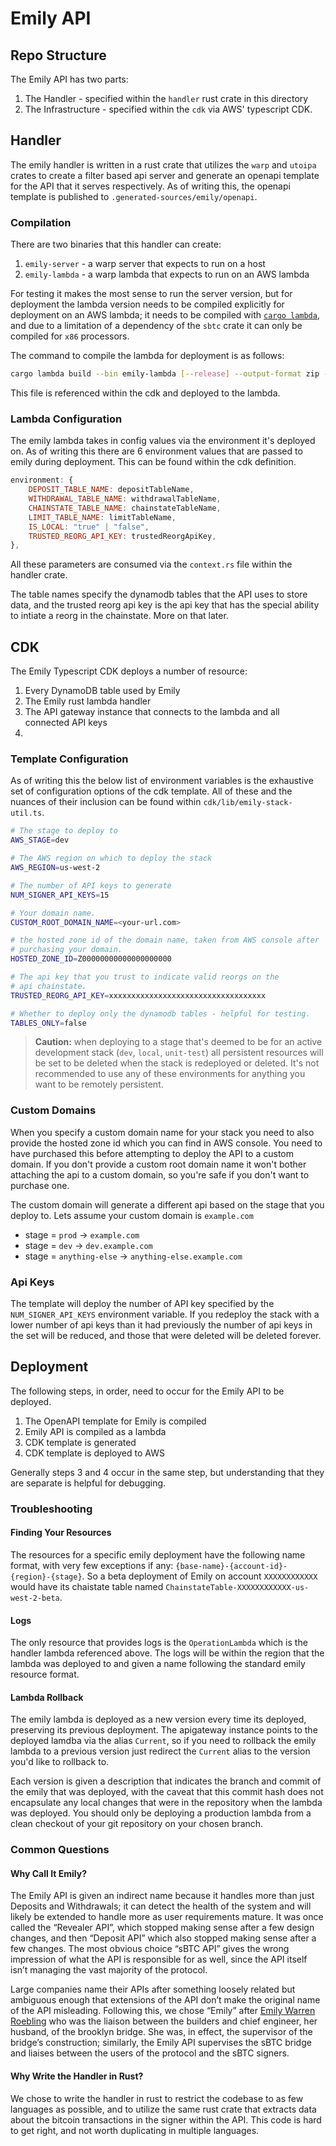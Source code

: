 # Emily API

## Repo Structure

The Emily API has two parts:
1. The Handler - specified within the `handler` rust crate in this directory
1. The Infrastructure - specified within the `cdk` via AWS' typescript CDK.

## Handler

The emily handler is written in a rust crate that utilizes the `warp` and `utoipa` crates to create a filter based api server and generate an openapi template for the API that it serves respectively. As of writing this, the openapi template is published to `.generated-sources/emily/openapi`.

### Compilation

There are two binaries that this handler can create:
1. `emily-server` - a warp server that expects to run on a host
2. `emily-lambda` - a warp lambda that expects to run on an AWS lambda

For testing it makes the most sense to run the server version, but for deployment the lambda version needs to be compiled explicitly for deployment on an AWS lambda; it needs to be compiled with [`cargo lambda`](https://www.cargo-lambda.info/), and due to a limitation of a dependency of the `sbtc` crate it can only be compiled for `x86` processors.

The command to compile the lambda for deployment is as follows:

```bash
cargo lambda build --bin emily-lambda [--release] --output-format zip --x86-64
```

This file is referenced within the cdk and deployed to the lambda.

### Lambda Configuration

The emily lambda takes in config values via the environment it's deployed on. As of writing this there are 6 environment values that are passed to emily during deployment. This can be found within the cdk definition.

```javascript
environment: {
    DEPOSIT_TABLE_NAME: depositTableName,
    WITHDRAWAL_TABLE_NAME: withdrawalTableName,
    CHAINSTATE_TABLE_NAME: chainstateTableName,
    LIMIT_TABLE_NAME: limitTableName,
    IS_LOCAL: "true" | "false",
    TRUSTED_REORG_API_KEY: trustedReorgApiKey,
},
```

All these parameters are consumed via the `context.rs` file within the handler crate.

The table names specify the dynamodb tables that the API uses to store data, and the trusted reorg api key is the api key that has the special ability to intiate a reorg in the chainstate. More on that later.

## CDK

The Emily Typescript CDK deploys a number of resource:

1. Every DynamoDB table used by Emily
2. The Emily rust lambda handler
3. The API gateway instance that connects to the lambda and all connected API keys
4.

### Template Configuration

As of writing this the below list of environment variables is the exhaustive set of configuration options of the cdk template. All of these and the nuances of their inclusion can be found within `cdk/lib/emily-stack-util.ts`.

```bash
# The stage to deploy to
AWS_STAGE=dev

# The AWS region on which to deploy the stack
AWS_REGION=us-west-2

# The number of API keys to generate
NUM_SIGNER_API_KEYS=15

# Your domain name.
CUSTOM_ROOT_DOMAIN_NAME=<your-url.com>

# the hosted zone id of the domain name, taken from AWS console after
# purchasing your domain.
HOSTED_ZONE_ID=Z00000000000000000000

# The api key that you trust to indicate valid reorgs on the
# api chainstate.
TRUSTED_REORG_API_KEY=xxxxxxxxxxxxxxxxxxxxxxxxxxxxxxxxxxx

# Whether to deploy only the dynamodb tables - helpful for testing.
TABLES_ONLY=false
```

> **Caution:** when deploying to a stage that's deemed to be for an active development stack (`dev`, `local`, `unit-test`) all persistent resources will be set to be deleted when the stack is redeployed or deleted. It's not recommended to use any of these environments for anything you want to be remotely persistent.

### Custom Domains

When you specify a custom domain name for your stack you need to also provide the hosted zone id which you can find in AWS console. You need to have purchased this before attempting to deploy the API to a custom domain. If you don't provide a custom root domain name it won't bother attaching the api to a custom domain, so you're safe if you don't want to purchase one.

The custom domain will generate a different api based on the stage that you deploy to. Lets assume your custom domain is `example.com`

- stage = `prod` -> `example.com`
- stage = `dev` -> `dev.example.com`
- stage = `anything-else` -> `anything-else.example.com`

### Api Keys

The template will deploy the number of API key specified by the `NUM_SIGNER_API_KEYS` environment variable. If you redeploy the stack with a lower number of api keys than it had previously the number of api keys in the set will be reduced, and those that were deleted will be deleted forever.

## Deployment

The following steps, in order, need to occur for the Emily API to be deployed.

1. The OpenAPI template for Emily is compiled
2. Emily API is compiled as a lambda
3. CDK template is generated
4. CDK template is deployed to AWS

Generally steps 3 and 4 occur in the same step, but understanding that they are separate is helpful for debugging.

### Troubleshooting

#### Finding Your Resources

The resources for a specific emily deployment have the following name format, with very few exceptions if any: `{base-name}-{account-id}-{region}-{stage}`. So a beta deployment of Emily on account `XXXXXXXXXXXX` would have its chaistate table named `ChainstateTable-XXXXXXXXXXXX-us-west-2-beta`.

#### Logs

The only resource that provides logs is the `OperationLambda` which is the handler lambda referenced above. The logs will be within the region that the lambda was deployed to and given a name following the standard emily resource format.

#### Lambda Rollback

The emily lambda is deployed as a new version every time its deployed, preserving its previous deployment. The apigateway instance points to the deployed lamdba via the alias `Current`, so if you need to rollback the emily lambda to a previous version just redirect the `Current` alias to the version you'd like to rollback to.

Each version is given a description that indicates the branch and commit of the emily that was deployed, with the caveat that this commit hash does not encapsulate any local changes that were in the repository when the lambda was deployed. You should only be deploying a production lambda from a clean checkout of your git repository on your chosen branch.

### Common Questions

#### Why Call It Emily?

The Emily API is given an indirect name because it handles more than just Deposits and Withdrawals; it can detect the health of the system and will likely be extended to handle more as user requirements mature. It was once called the “Revealer API”, which stopped making sense after a few design changes, and then “Deposit API” which also stopped making sense after a few changes. The most obvious choice “sBTC API” gives the wrong impression of what the API is responsible for as well, since the API itself isn’t managing the vast majority of the protocol.

Large companies name their APIs after something loosely related but ambiguous enough that extensions of the API don’t make the original name of the API misleading. Following this, we chose “Emily” after [Emily Warren Roebling](https://en.wikipedia.org/wiki/Emily_Warren_Roebling) who was the liaison between the builders and chief engineer, her husband, of the brooklyn bridge. She was, in effect, the supervisor of the bridge’s construction; similarly, the Emily API supervises the sBTC bridge and liaises between the users of the protocol and the sBTC signers.

#### Why Write the Handler in Rust?

We chose to write the handler in rust to restrict the codebase to as few languages as possible, and to utilize the same rust crate that extracts data about the bitcoin transactions in the signer within the API. This code is hard to get right, and not worth duplicating in multiple languages.
